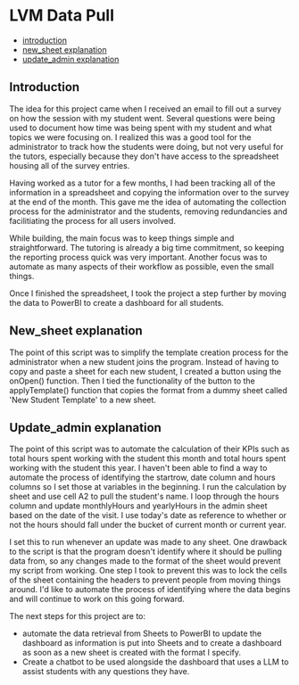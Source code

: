 # LVM Data Pull

- [introduction](#introduction)
- [new_sheet explanation](#new_sheet_explanation)
- [update_admin explanation](#update_admin_explanation)

## Introduction
The idea for this project came when I received an email to fill out a survey on how the session with my student went. Several questions were being used to document how time was being spent with my student and 
what topics we were focusing on. I realized this was a good tool for the administrator to track how the students were doing, but not very useful for the tutors, especially because they don't have access to the spreadsheet 
housing all of the survey entries.

Having worked as a tutor for a few months, I had been tracking all of the information in a spreadsheet and copying the information over to the survey at the end of the month. This gave me the idea of automating the collection 
process for the administrator and the students, removing redundancies and facilitiating the process for all users involved. 

While building, the main focus was to keep things simple and straightforward. The tutoring is already a big time commitment, so 
keeping the reporting process quick was very important. Another focus was to automate as many aspects of their workflow as possible, even the small things.

Once I finished the spreadsheet, I took the project a step further by moving the data to PowerBI to create a dashboard for all students. 

## New_sheet explanation
The point of this script was to simplify the template creation process for the administrator when a new student joins the program. Instead of having to copy and paste a sheet for each new student, 
I created a button using the onOpen() function. Then I tied the functionality of the button to the applyTemplate() function that copies the format from a dummy sheet called 'New Student Template' to a new sheet. 

## Update_admin explanation
The point of this script was to automate the calculation of their KPIs such as total hours spent working with the student this month and total hours spent working with the student this year. 
I haven't been able to find a way to automate the process of identifying the startrow, date column and hours columns so I set those at variables in the beginning. I run the calculation by sheet and use cell A2 to pull the student's name.
I loop through the hours column and update monthlyHours and yearlyHours in the admin sheet based on the date of the visit. I use today's date as reference to whether or not the hours should fall under the bucket of current month or current year.

I set this to run whenever an update was made to any sheet. One drawback to the script is that the program doesn't identify where it should be pulling data from, so any changes made to the format of the sheet would prevent my script from working.
One step I took to prevent this was to lock the cells of the sheet containing the headers to prevent people from moving things around. I'd like to automate the process of identifying where the data begins and will continue to work on this going forward. 


The next steps for this project are to:
- automate the data retrieval from Sheets to PowerBI to update the dashboard as information is put into Sheets and to create a dashboard as soon as a new sheet is created with the format I specify. 
- Create a chatbot to be used alongside the dashboard that uses a LLM to assist students with any questions they have.
